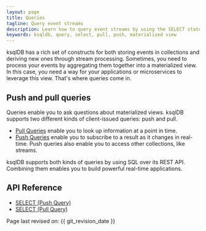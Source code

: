 ```yaml
---
layout: page
title: Queries
tagline: Query event streams
description: Learn how to query event streams by using the SELECT statement. 
keywords: ksqldb, query, select, pull, push, materialized view
---
```


ksqlDB has a rich set of constructs for both storing events in collections and
deriving new ones through stream processing. Sometimes, you need to process
your events by aggregating them together into a materialized view. In this
case, you need a way for your applications or microservices to leverage this
view. That's where queries come in.

Push and pull queries
---------------------

Queries enable you to ask questions about materialized views. ksqlDB supports
two different kinds of client-issued queries: push and pull.

- [Pull Queries](pull.md) enable you to look up information at a point in time.
- [Push Queries](push.md) enable you to subscribe to a result as it changes in
  real-time. Push queries also enable you to access other collections, like
  streams.

ksqlDB supports both kinds of queries by using SQL over its REST API. Combining
them enables you to build powerful real-time applications.

API Reference
-------------

- [SELECT (Push Query)](../../developer-guide/ksqldb-reference/select-push-query.md)
- [SELECT (Pull Query)](../../developer-guide/ksqldb-reference/select-pull-query.md)


Page last revised on: {{ git_revision_date }}